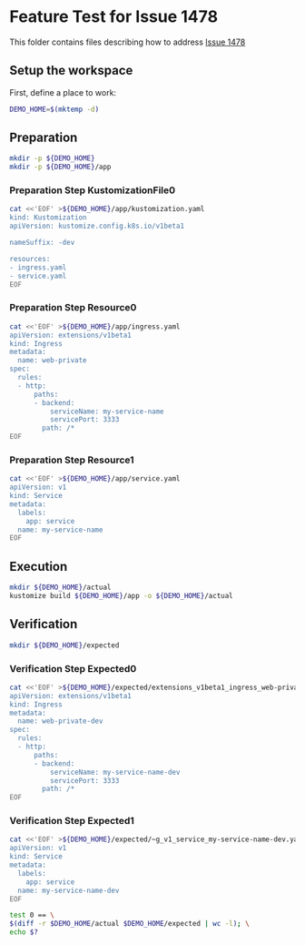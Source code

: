# Feature Test for Issue 1478


This folder contains files describing how to address [Issue 1478](https://github.com/kubernetes-sigs/kustomize/issues/1478)

## Setup the workspace

First, define a place to work:

<!-- @makeWorkplace @test -->
```bash
DEMO_HOME=$(mktemp -d)
```

## Preparation

<!-- @makeDirectories @test -->
```bash
mkdir -p ${DEMO_HOME}
mkdir -p ${DEMO_HOME}/app
```

### Preparation Step KustomizationFile0

<!-- @createKustomizationFile0 @test -->
```bash
cat <<'EOF' >${DEMO_HOME}/app/kustomization.yaml
kind: Kustomization
apiVersion: kustomize.config.k8s.io/v1beta1

nameSuffix: -dev

resources:
- ingress.yaml
- service.yaml
EOF
```


### Preparation Step Resource0

<!-- @createResource0 @test -->
```bash
cat <<'EOF' >${DEMO_HOME}/app/ingress.yaml
apiVersion: extensions/v1beta1
kind: Ingress
metadata:
  name: web-private
spec:
  rules:
  - http:
      paths:
      - backend:
          serviceName: my-service-name
          servicePort: 3333
        path: /*
EOF
```


### Preparation Step Resource1

<!-- @createResource1 @test -->
```bash
cat <<'EOF' >${DEMO_HOME}/app/service.yaml
apiVersion: v1
kind: Service
metadata:
  labels:
    app: service
  name: my-service-name
EOF
```

## Execution

<!-- @build @test -->
```bash
mkdir ${DEMO_HOME}/actual
kustomize build ${DEMO_HOME}/app -o ${DEMO_HOME}/actual
```

## Verification

<!-- @createExpectedDir @test -->
```bash
mkdir ${DEMO_HOME}/expected
```


### Verification Step Expected0

<!-- @createExpected0 @test -->
```bash
cat <<'EOF' >${DEMO_HOME}/expected/extensions_v1beta1_ingress_web-private-dev.yaml
apiVersion: extensions/v1beta1
kind: Ingress
metadata:
  name: web-private-dev
spec:
  rules:
  - http:
      paths:
      - backend:
          serviceName: my-service-name-dev
          servicePort: 3333
        path: /*
EOF
```


### Verification Step Expected1

<!-- @createExpected1 @test -->
```bash
cat <<'EOF' >${DEMO_HOME}/expected/~g_v1_service_my-service-name-dev.yaml
apiVersion: v1
kind: Service
metadata:
  labels:
    app: service
  name: my-service-name-dev
EOF
```


<!-- @compareActualToExpected @test -->
```bash
test 0 == \
$(diff -r $DEMO_HOME/actual $DEMO_HOME/expected | wc -l); \
echo $?
```


